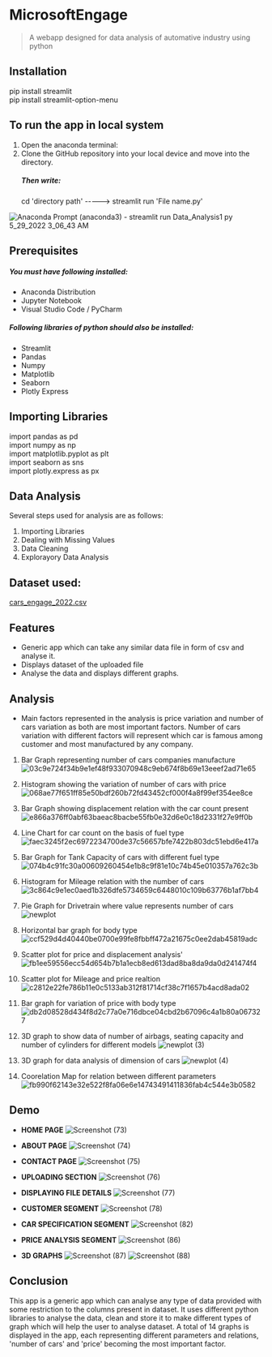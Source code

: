 # MicrosoftEngage
> A webapp designed for data analysis of automative industry using python

## Installation
pip install streamlit  
pip install streamlit-option-menu  

## To run the app in local system
1. Open the anaconda terminal:
2. Clone the GitHub repository into your local device and move into the directory.
   ##### Then write:
   cd 'directory path' ----->   streamlit run 'File name.py' 
   
![Anaconda Prompt (anaconda3) - streamlit  run Data_Analysis1 py 5_29_2022 3_06_43 AM](https://user-images.githubusercontent.com/76276453/170843625-81caa277-6bfe-4efb-87e0-75f8b72de71a.png)


## Prerequisites
##### You must have following installed:
* Anaconda Distribution
* Jupyter Notebook 
* Visual Studio Code / PyCharm

##### Following libraries of python should also be installed:
* Streamlit
* Pandas
* Numpy
* Matplotlib
* Seaborn
* Plotly Express

## Importing Libraries
import pandas as pd  
import numpy as np  
import matplotlib.pyplot as plt  
import seaborn as sns  
import plotly.express as px  

## Data Analysis
Several steps used for analysis are as follows:
1. Importing Libraries
2. Dealing with Missing Values
3. Data Cleaning
4. Explorayory Data Analysis

## Dataset used:
[cars_engage_2022.csv](https://github.com/Mimansasingh29/MicrosoftEngage/files/8785798/cars_engage_2022.csv)

## Features
* Generic app which can take any similar data file in form of csv and analyse it.
* Displays dataset of the uploaded file
* Analyse the data and displays different graphs.

## Analysis

* Main factors represented in the analysis is price variation and number of cars variation as both are most important factors. Number of cars variation with different factors will represent which car is famous among customer and most manufactured by any company.  

1. Bar Graph representing number of cars companies manufacture
   ![03c9e724f34b9e1ef48f933070948c9eb674f8b69e13eeef2ad71e65](https://user-images.githubusercontent.com/76276453/170681367-712f862b-9a0d-4700-98cf-47c23e015aea.png)

2. Histogram showing the variation of number of cars with price
   ![068ae77f651ff85e50bdf260b72fd43452cf000f4a8f99ef354ee8ce](https://user-images.githubusercontent.com/76276453/170681425-89f6e03a-e4aa-4a55-9c87-101822d2bc23.png)
   
3. Bar Graph showing displacement relation with the car count present
   ![e866a376ff0abf63baeac8bacbe55fb0e32d6e0c18d2331f27e9ff0b](https://user-images.githubusercontent.com/76276453/170681513-6b928824-9b05-4a67-bd04-c05ecb42bc7f.png)

4. Line Chart for car count on the basis of fuel type
   ![faec3245f2ec6972234700de37c56657bfe7422b803dc51ebd6e417a](https://user-images.githubusercontent.com/76276453/170681559-c8150e9a-3f46-41c1-b274-8d53038d63ed.png)

5. Bar Graph for Tank Capacity of cars with different fuel type
   ![074b4c91fc30a00609260454e1b8c9f81e10c74b45e010357a762c3b](https://user-images.githubusercontent.com/76276453/170681593-650383ce-4174-4cd1-9328-8175972f7d71.png)

6. Histogram for Mileage relation with the number of cars 
   ![3c864c9e1ec0aed1b326dfe5734659c6448010c109b63776b1af7bb4](https://user-images.githubusercontent.com/76276453/170681701-86beaa18-5d52-47ae-a298-34018a5af6ed.png)

7. Pie Graph for Drivetrain where value represents number of cars
   ![newplot](https://user-images.githubusercontent.com/76276453/170682711-79ac638f-6bf2-4a96-88c5-8c34255817b0.png)
   
8. Horizontal bar graph for body type
   ![ccf529d4d40440be0700e99fe8fbbff472a21675c0ee2dab45819adc](https://user-images.githubusercontent.com/76276453/170682882-30bc9221-93f3-4c77-a3af-481fa94dfe02.png)

9. Scatter plot for price and displacement analysis'
   ![fb1ee59556ecc54d654b7b1a1ecb8ed613dad8ba8da9da0d241474f4](https://user-images.githubusercontent.com/76276453/170682987-4e75b1b3-00f8-4930-8fbc-0ac619e38128.png)

10. Scatter plot for Mileage and price realtion
    ![c2812e22fe786b11e0c5133ab312f81714cf38c7f1657b4acd8ada02](https://user-images.githubusercontent.com/76276453/170683140-0834b166-f1c2-4f44-b6dc-336bada4925f.png)

11. Bar graph for variation of price with body type
    ![db2d08528d434f8d2c77a0e716dbce04cbd2b67096c4a1b80a067327](https://user-images.githubusercontent.com/76276453/170683242-1c786f1c-e85f-44f5-ae4f-bc25c914ad7d.png)

12. 3D graph to show data of number of airbags, seating capacity and number of cylinders for different models
    ![newplot (3)](https://user-images.githubusercontent.com/76276453/170683734-e32d4f02-d2c1-4703-9fe1-25fa14574d1d.png)

13. 3D graph for data analysis of dimension of cars 
    ![newplot (4)](https://user-images.githubusercontent.com/76276453/170683868-c31811ef-bcdb-4a79-ad0d-edab26d20873.png)

14. Coorelation Map for relation between different parameters
    ![fb990f62143e32e522f8fa06e6e14743491411836fab4c544e3b0582](https://user-images.githubusercontent.com/76276453/170683998-2c99cdf9-9503-4d81-a6af-5855dc9eed4e.png)


## Demo
* **HOME PAGE**
![Screenshot (73)](https://user-images.githubusercontent.com/76276453/170674337-bb8b2ed4-d438-415e-845f-3ba2df0f6aa5.png)


* **ABOUT PAGE**
![Screenshot (74)](https://user-images.githubusercontent.com/76276453/170674619-3416edd4-c260-42f0-82d4-c53dc0dbdc34.png)


* **CONTACT PAGE**
![Screenshot (75)](https://user-images.githubusercontent.com/76276453/170674656-196b4f0f-f26a-4b1e-b44b-4978b651691d.png)


* **UPLOADING SECTION**
![Screenshot (76)](https://user-images.githubusercontent.com/76276453/170674752-4d214592-f1a9-4a6b-a3d0-4ad253e68f4a.png)


* **DISPLAYING FILE DETAILS** 
![Screenshot (77)](https://user-images.githubusercontent.com/76276453/170674836-55becf79-7684-4b5e-af26-6dfd8ec64b10.png)


* **CUSTOMER SEGMENT**
![Screenshot (78)](https://user-images.githubusercontent.com/76276453/170674960-0f1ed31e-9a03-4850-b940-6c19d27f2c2b.png)


* **CAR SPECIFICATION SEGMENT**
![Screenshot (82)](https://user-images.githubusercontent.com/76276453/170675072-ed66a5e9-24f7-42cc-8d04-317ca287e07a.png)


* **PRICE ANALYSIS SEGMENT**
![Screenshot (86)](https://user-images.githubusercontent.com/76276453/170675148-76b64d04-7177-40a6-b421-1d1139bea5b0.png)


* **3D GRAPHS**
![Screenshot (87)](https://user-images.githubusercontent.com/76276453/170675232-2c1e0e49-9e0c-474c-80fd-c997c20a7004.png)
![Screenshot (88)](https://user-images.githubusercontent.com/76276453/170675249-b396f42a-bbca-402b-b4b6-64cc52b4f535.png)


## Conclusion
This app is a generic app which can analyse any type of data provided with some restriction to the columns present in dataset. It uses different python libraries to analyse the data, clean and store it to make different types of graph which will help the user to analyse dataset. A total of 14 graphs is displayed in the app, each representing different parameters and relations, 'number of cars' and 'price' becoming the most important factor. 










